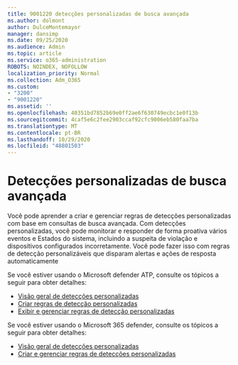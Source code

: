 ```yaml
---
title: 9001220 detecções personalizadas de busca avançada
ms.author: dolmont
author: DulceMontemayor
manager: dansimp
ms.date: 09/25/2020
ms.audience: Admin
ms.topic: article
ms.service: o365-administration
ROBOTS: NOINDEX, NOFOLLOW
localization_priority: Normal
ms.collection: Adm_O365
ms.custom:
- "3200"
- "9001220"
ms.assetid: ''
ms.openlocfilehash: 40351bd7852b69e0ff2ae6f630749ecbc1e0f13b
ms.sourcegitcommit: 4caf5e6c2fee2903ccaf92cfc9006eb580faa7ba
ms.translationtype: MT
ms.contentlocale: pt-BR
ms.lasthandoff: 10/29/2020
ms.locfileid: "48801503"
---
```

# <a name="advanced-hunting-custom-detections"></a>Detecções personalizadas de busca avançada

Você pode aprender a criar e gerenciar regras de detecções personalizadas com base em consultas de busca avançada. Com detecções personalizadas, você pode monitorar e responder de forma proativa vários eventos e Estados do sistema, incluindo a suspeita de violação e dispositivos configurados incorretamente. Você pode fazer isso com regras de detecção personalizáveis que disparam alertas e ações de resposta automaticamente
  
Se você estiver usando o Microsoft defender ATP, consulte os tópicos a seguir para obter detalhes: 
- [Visão geral de detecções personalizadas](https://docs.microsoft.com/windows/security/threat-protection/microsoft-defender-atp/overview-custom-detections)
- [Criar regras de detecção personalizadas](https://docs.microsoft.com/windows/security/threat-protection/microsoft-defender-atp/custom-detection-rules)
- [Exibir e gerenciar regras de detecção personalizadas](https://docs.microsoft.com/windows/security/threat-protection/microsoft-defender-atp/custom-detections-manage)

Se você estiver usando o Microsoft 365 defender, consulte os tópicos a seguir para obter detalhes: 
- [Visão geral de detecções personalizadas](https://docs.microsoft.com/microsoft-365/security/mtp/custom-detections-overview)
- [Criar e gerenciar regras de detecções personalizadas](https://docs.microsoft.com/microsoft-365/security/mtp/custom-detection-rules)
